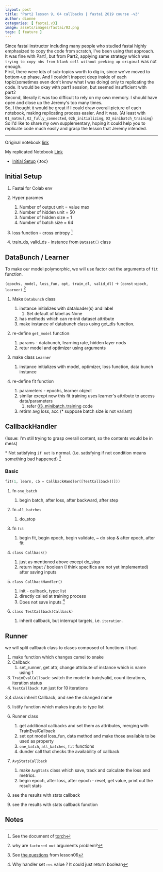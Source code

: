 ```yaml
---
layout: post
title: "Part2 lesson 9, 04 callbacks | fastai 2019 course -v3"
author: dionne
categories: [ fastai.v3]
image: assets/images/fastai/03.png
tags: [ feature ]
---
```


Since fastai instructor including many people who studied fastai highly emphasized to copy the code from scratch, I've been using that approach.<br/>
It was fine with Part1, but from Part2, applying same strategy which was `trying to copy nbs from blank cell without peeking up original` was not enough.<br/>First, there were lots of sub-topics worth to dig in, since we've moved to bottom-up phase. And I couldn't inspect deep inside of each topic(sometimes even don't know what I was doing) only to replicating the code. It would be okay with part1 session, but seemed insufficient with part2<br/>Second, literally it was too difficult to rely on my own memory. I should have open and close up the Jeremy's too many times.<br/>So, I thought it would be great if I could draw overall picture of each notebook, making replicating process easier. And it was. (At least with `01_matmul`, `02_fully_connected`, `02b_initializing`, `03_minibatch_training`)<br/>So I'd like to share my own supplementary, hoping it could help you to replicate code much easily and grasp the lesson that Jeremy intended.

---

Original notebook [link](https://github.com/fastai/course-v3/blob/master/nbs/dl2/04_callbacks.ipynb)

My replicated Notebook [Link]()

* [Initial Setup](#initial-setup)
{:toc}


## Initial Setup

1. Fastai for Colab env

2. Hyper parames
	1. Number of output unit = value max
	1. Number of hidden unit = 50
	1. Number of hidden size = 1
	2. Number of batch size = 64

3. loss function - cross entropy [^1]

4. train_ds, valid_ds - instance from `Dataset()` class

## DataBunch / Learner

To make our model polymorphic, we will use factor out the arguments of `fit` function.

`(epochs, model, loss_fun, opt, train_dl, valid_dl)` -> `(const:epoch, learner)` [^3]

1. Make `Databunch` class
	1. instance initializes with dataloader(s) and label
		1. Set default of label as None 
	2. has methods which can re-init dataset attribute
	2. make instance of databunch class using get_dls function.
2. re-define `get_model` function
	1.  params - databunch, learning rate, hidden layer nods
	2.  retur model and optimizer using arguments

3. make class `Learner`
	1. instance initializes with model, optimizer, loss function, data bunch instance

4. re-define fit function
	1. parameters - epochs, learner object
	2. similar except now this fit training uses learner's attribute to access data/parameters
		1. refer [03_minibatch_training]() code
	3. retirm avg loss, acc (* suppose batch size is not variant)

## CallbackHandler

(Issue: I'm still trying to grasp overall content, so the contents would be in mess)

\* Not satisfying `if not` is normal. (i.e. satisfying if not condition means something bad happened) [^4]

### Basic

~~~python
fit(1, learn, cb = CallbackHandler([TestCallback()]))
~~~

1. fn `one_batch`
	1. begin batch, after loss, after backward, after step

2. fn `all_batches`
	1. do_stop

3. fn `fit`
	1. begin fit, begin epoch, begin validate, ~ do stop & after epoch, after fit

4. `class Callback()`
	1. just as mentioned above except do_stop
	2. return input / boolean (I think specifics are not yet implemented) after saving inputs

5. `class CallbackHandler()`
	1. init - callback, type: list
	2. directly called at training process
	3. Does not save inputs [^5]

6. `class TestCallback(Callback)`
	1. inherit callback, but interrupt targets, i.e. `iteration`.


## Runner

we will split callback class to clases composed of functions it had.

1. make function which changes camel to snake
2. Callback
	1. set_runner, get attr, change attribute of instance which is name using 1
3. `TrainEvalCallback`: switch the model in train/valid, count iterations, iteration status
4. `TestCallback`: run just for 10 iterations

3,4 class inherit Callback, and see the changed name

5. listify function which makes inputs to type list
6. Runner class
	1. get additional callbacks and set them as attributes, merging with TrainEvalCallback
	2. set opt model loss_fun, data method and make those available to be used as property
	3. `one_batch`, `all_batches`, `fit` functions
	4. dunder call that checks the availability of callback

7. `AvgStatsCallback`
	1. make `AvgStats` class which save, track and calculate the loss and metrics.
	2. begin epoch, after loss, after epoch - reset, get value, print out the result stats
8. see the results with stats callback
9. see the results with stats callback function

## Notes

[^1]: See the document of [torch](https://pytorch.org/docs/stable/nn.html#torch.nn.Functional)

[^2]: why this code need `@property` decorator?

[^3]: why are `factored out` arguments problem?

[^4]: See [the questions]() from lesson09

[^5]: Why handler set `res` value ? It could just return boolean